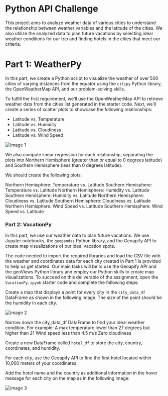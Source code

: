 # Python API Challenge

This project aims to analyze weather data of various cities to understand the relationship between weather variables and the latitude of the cities. We also utilize the analyzed data to plan future vacations by selecting ideal weather conditions for our trip and finding hotels in the cities that meet our criteria.

# Part 1: WeatherPy

In this part, we create a Python script to visualize the weather of over 500 cities of varying distances from the equator using the `citipy` Python library, the OpenWeatherMap API, and our problem-solving skills.

To fulfill the first requirement, we'll use the OpenWeatherMap API to retrieve weather data from the cities list generated in the starter code. Next, we'll create a series of scatter plots to showcase the following relationships:

- Latitude vs. Temperature
- Latitude vs. Humidity
- Latitude vs. Cloudiness
- Latitude vs. Wind Speed


![image 1](https://github.com/isekmen/python-api-challenge/assets/101214487/e749b035-cf87-463d-b107-eb7db337b024)





We also compute linear regression for each relationship, separating the plots into Northern Hemisphere (greater than or equal to 0 degrees latitude) and Southern Hemisphere (less than 0 degrees latitude).

We should create the following plots:

Northern Hemisphere: Temperature vs. Latitude
Southern Hemisphere: Temperature vs. Latitude
Northern Hemisphere: Humidity vs. Latitude
Southern Hemisphere: Humidity vs. Latitude
Northern Hemisphere: Cloudiness vs. Latitude
Southern Hemisphere: Cloudiness vs. Latitude
Northern Hemisphere: Wind Speed vs. Latitude
Southern Hemisphere: Wind Speed vs. Latitude

### Part 2: VacationPy

In this part, we use our weather data to plan future vacations. We use Jupyter notebooks, the `geopandas` Python library, and the Geoapify API to create map visualizations of our ideal vacation spots.

The code needed to import the required libraries and load the CSV file with the weather and coordinates data for each city created in Part 1 is provided to help us get started.
Our main tasks will be to use the Geoapify API and the geoViews Python library and employ our Python skills to create map visualizations.
To succeed on this deliverable of the assignment, open the `VacationPy.ipynb` starter code and complete the following steps:


Create a map that displays a point for every city in the `city_data_df` DataFrame as shown in the following image. The size of the point should be the humidity in each city.

![image 2](https://github.com/isekmen/python-api-challenge/assets/101214487/36e5ee2b-ebfd-4bf1-9d47-246df461cfb1)





Narrow down the city_data_df DataFrame to find your ideal weather condition. For example:
A max temperature lower than 27 degrees but higher than 21
Wind speed less than 4.5 m/s
Zero cloudiness

Create a new DataFrame called `hotel_df` to store the city, country, coordinates, and humidity.

For each city, use the Geoapify API to find the first hotel located within 10,000 meters of your coordinates.

Add the hotel name and the country as additional information in the hover message for each city on the map as in the following image:

![image 3](https://github.com/isekmen/python-api-challenge/assets/101214487/d232bda8-e4ea-4686-a6e0-6bee87aa4dc6)




